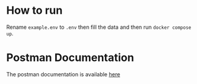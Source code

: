 # How to run
 Rename `example.env` to `.env` then fill the data and then run `docker compose up`.


# Postman Documentation

The postman documentation is available [here](https://documenter.getpostman.com/view/27083958/2s9YsFCZAH)